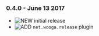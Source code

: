 ### 0.4.0 - June 13 2017

* ![NEW] initial release
* ![ADD] `net.wooga.release` plugin


<!-- START icon Id's -->

[NEW]:https://atlas-resources.wooga.com/icons/icon_new.svg "New"
[ADD]:https://atlas-resources.wooga.com/icons/icon_add.svg "Add"
[IMPROVE]:https://atlas-resources.wooga.com/icons/icon_improve.svg "IMPROVE"
[CHANGE]:https://atlas-resources.wooga.com/icons/icon_change.svg "Change"
[FIX]:https://atlas-resources.wooga.com/icons/icon_fix.svg "Fix"
[UPDATE]:https://atlas-resources.wooga.com/icons/icon_update.svg "Update"

[BREAK]:https://atlas-resources.wooga.com/icons/icon_break.svg "Break"
[REMOVE]:https://atlas-resources.wooga.com/icons/icon_remove.svg "Remove"
[IOS]:https://atlas-resources.wooga.com/icons/icon_iOS.svg "iOS"
[ANDROID]:https://atlas-resources.wooga.com/icons/icon_android.svg "Android"
[WEBGL]:https://atlas-resources.wooga.com/icons/icon_webGL.svg "Web:GL"

<!-- END icon Id's -->
